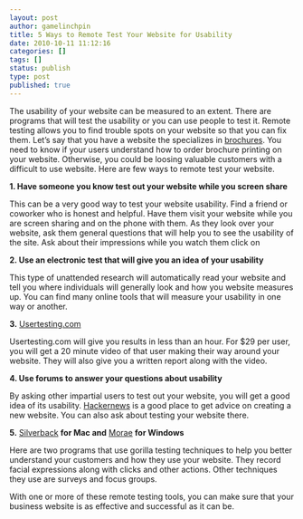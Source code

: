 ```yaml
---
layout: post
author: gamelinchpin
title: 5 Ways to Remote Test Your Website for Usability
date: 2010-10-11 11:12:16
categories: []
tags: []
status: publish
type: post
published: true
---
```

The usability of your website can be measured to an extent. There are
programs that will test the usability or you can use people to test it.
Remote testing allows you to find trouble spots on your website so that
you can fix them. Let’s say that you have a website the specializes
in [brochures](http://www.printplace.com/printing/brochure-printing.aspx). You need to know if your users understand how to order brochure printing on your website. Otherwise, you could be loosing valuable customers with a difficult to use website. Here are few ways to remote test your
website.

**1. Have someone you know test out your website while you screen
share**

This can be a very good way to test your website usability. Find a
friend or coworker who is honest and helpful. Have them visit your
website while you are screen sharing and on the phone with them. As they
look over your website, ask them general questions that will help you to
see the usability of the site. Ask about their impressions while you
watch them click on

**2. Use an electronic test that will give you an idea of your
usability**

This type of unattended research will automatically read your website
and tell you where individuals will generally look and how you website
measures up. You can find many online tools that will measure your
usability in one way or another.

**3.**
[Usertesting.com](http://www.google.com/url?q=http%3A%2F%2Fwww.usertesting.com%2F&sa=D&sntz=1&usg=AFQjCNFnvcrheieaX74BzK7WchjuKRE0Aw)

Usertesting.com will give you results in less than an hour. For \$29 per
user, you will get a 20 minute video of that user making their way
around your website. They will also give you a written report along with
the video.

**4. Use forums to answer your questions about usability**

By asking other impartial users to test out your website, you will get a
good idea of its
usability. [Hackernews](http://www.google.com/url?q=http%3A%2F%2Fwww.hackernews.com%2F&sa=D&sntz=1&usg=AFQjCNH9wRjIjUKww1H62pCIDSev0FqJvg) is a good place to get advice on creating a new website. You can also ask about testing your website there.

**5.**
[Silverback](http://www.google.com/url?q=http%3A%2F%2Fwww.silverbackapp.com%2F&sa=D&sntz=1&usg=AFQjCNEaoO73VKtp3sB06ixLkKoYFXx8Ww)
**for Mac and**
[Morae](http://www.google.com/url?q=http%3A%2F%2Fwww.techsmith.com%2Fmorae.asp&sa=D&sntz=1&usg=AFQjCNHmUrsH8FUurn29KTqdD6Rbj-ymlA)
**for Windows**

Here are two programs that use gorilla testing techniques to help you
better understand your customers and how they use your website. They
record facial expressions along with clicks and other actions. Other
techniques they use are surveys and focus groups.

With one or more of these remote testing tools, you can make sure that
your business website is as effective and successful as it can be.

 

